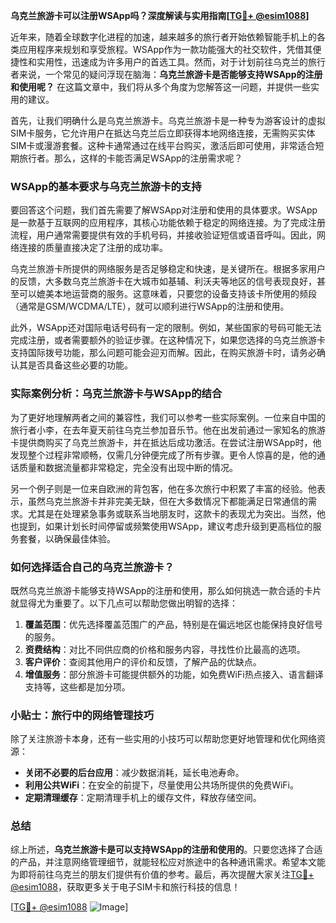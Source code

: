 **乌克兰旅游卡可以注册WSApp吗？深度解读与实用指南[[TG💪+ @esim1088](https://t.me/s/esim1088)]**

近年来，随着全球数字化进程的加速，越来越多的旅行者开始依赖智能手机上的各类应用程序来规划和享受旅程。WSApp作为一款功能强大的社交软件，凭借其便捷性和实用性，迅速成为许多用户的首选工具。然而，对于计划前往乌克兰的旅行者来说，一个常见的疑问浮现在脑海：**乌克兰旅游卡是否能够支持WSApp的注册和使用呢？** 在这篇文章中，我们将从多个角度为您解答这一问题，并提供一些实用的建议。

首先，让我们明确什么是乌克兰旅游卡。乌克兰旅游卡是一种专为游客设计的虚拟SIM卡服务，它允许用户在抵达乌克兰后立即获得本地网络连接，无需购买实体SIM卡或漫游套餐。这种卡通常通过在线平台购买，激活后即可使用，非常适合短期旅行者。那么，这样的卡能否满足WSApp的注册需求呢？

### WSApp的基本要求与乌克兰旅游卡的支持

要回答这个问题，我们首先需要了解WSApp对注册和使用的具体要求。WSApp是一款基于互联网的应用程序，其核心功能依赖于稳定的网络连接。为了完成注册流程，用户通常需要提供有效的手机号码，并接收验证短信或语音呼叫。因此，网络连接的质量直接决定了注册的成功率。

乌克兰旅游卡所提供的网络服务是否足够稳定和快速，是关键所在。根据多家用户的反馈，大多数乌克兰旅游卡在大城市如基辅、利沃夫等地区的信号表现良好，甚至可以媲美本地运营商的服务。这意味着，只要您的设备支持该卡所使用的频段（通常是GSM/WCDMA/LTE），就可以顺利进行WSApp的注册和使用。

此外，WSApp还对国际电话号码有一定的限制。例如，某些国家的号码可能无法完成注册，或者需要额外的验证步骤。在这种情况下，如果您选择的乌克兰旅游卡支持国际拨号功能，那么问题可能会迎刃而解。因此，在购买旅游卡时，请务必确认其是否具备这些必要的功能。

### 实际案例分析：乌克兰旅游卡与WSApp的结合

为了更好地理解两者之间的兼容性，我们可以参考一些实际案例。一位来自中国的旅行者小李，在去年夏天前往乌克兰参加音乐节。他在出发前通过一家知名的旅游卡提供商购买了乌克兰旅游卡，并在抵达后成功激活。在尝试注册WSApp时，他发现整个过程非常顺畅，仅需几分钟便完成了所有步骤。更令人惊喜的是，他的通话质量和数据流量都非常稳定，完全没有出现中断的情况。

另一个例子则是一位来自欧洲的背包客，他在多次旅行中积累了丰富的经验。他表示，虽然乌克兰旅游卡并非完美无缺，但在大多数情况下都能满足日常通信的需求。尤其是在处理紧急事务或联系当地朋友时，这款卡的表现尤为突出。当然，他也提到，如果计划长时间停留或频繁使用WSApp，建议考虑升级到更高档位的服务套餐，以确保最佳体验。

### 如何选择适合自己的乌克兰旅游卡？

既然乌克兰旅游卡能够支持WSApp的注册和使用，那么如何挑选一款合适的卡片就显得尤为重要了。以下几点可以帮助您做出明智的选择：

1. **覆盖范围**：优先选择覆盖范围广的产品，特别是在偏远地区也能保持良好信号的服务。
2. **资费结构**：对比不同供应商的价格和服务内容，寻找性价比最高的选项。
3. **客户评价**：查阅其他用户的评价和反馈，了解产品的优缺点。
4. **增值服务**：部分旅游卡可能提供额外的功能，如免费WiFi热点接入、语言翻译支持等，这些都是加分项。

### 小贴士：旅行中的网络管理技巧

除了关注旅游卡本身，还有一些实用的小技巧可以帮助您更好地管理和优化网络资源：

- **关闭不必要的后台应用**：减少数据消耗，延长电池寿命。
- **利用公共WiFi**：在安全的前提下，尽量使用公共场所提供的免费WiFi。
- **定期清理缓存**：定期清理手机上的缓存文件，释放存储空间。

### 总结

综上所述，**乌克兰旅游卡是可以支持WSApp的注册和使用的**。只要您选择了合适的产品，并注意网络管理细节，就能轻松应对旅途中的各种通讯需求。希望本文能为即将前往乌克兰的朋友们提供有价值的参考。最后，再次提醒大家关注[TG💪+ @esim1088](https://t.me/s/esim1088)，获取更多关于电子SIM卡和旅行科技的信息！

[[TG💪+ @esim1088](https://t.me/s/esim1088) ![Image](https://i.postimg.cc/4NQfJmqS/Snipaste-2025-05-13-00-14-12.png)]